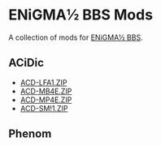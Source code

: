 # ENiGMA½ BBS Mods
A collection of mods for [ENiGMA½ BBS](https://github.com/NuSkooler/enigma-bbs/).

## ACiDic
* [ACD-LFA1.ZIP](./mods/ACiDic/ACD-LFA1.ZIP)
* [ACD-MB4E.ZIP](./mods/ACiDic/ACD-MB4E.ZIP)
* [ACD-MP4E.ZIP](./mods/ACiDic/ACD-MP4E.ZIP)
* [ACD-SM!1.ZIP](./mods/ACiDic/ACD-SM!1.ZIP)

## Phenom

